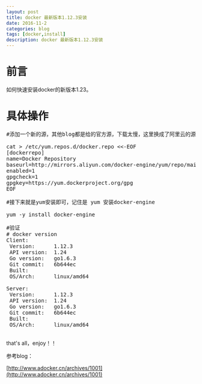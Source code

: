 ```yaml
---
layout: post
title: docker 最新版本1.12.3安装
date: 2016-11-2
categories: blog
tags: [docker,install]
description: docker 最新版本1.12.3安装
---
```


# 前言

如何快速安装docker的新版本1.23。

# 具体操作

<pre>
#添加一个新的源，其他blog都是给的官方源，下载太慢，这里换成了阿里云的源，那速度，那酸爽

cat > /etc/yum.repos.d/docker.repo <<-EOF
[dockerrepo]
name=Docker Repository
baseurl=http://mirrors.aliyun.com/docker-engine/yum/repo/main/centos/7/
enabled=1
gpgcheck=1
gpgkey=https://yum.dockerproject.org/gpg
EOF

#接下来就是yum安装即可，记住是 yum 安装docker-engine

yum -y install docker-engine

#验证
# docker version
Client:
 Version:      1.12.3
 API version:  1.24
 Go version:   go1.6.3
 Git commit:   6b644ec
 Built:        
 OS/Arch:      linux/amd64

Server:
 Version:      1.12.3
 API version:  1.24
 Go version:   go1.6.3
 Git commit:   6b644ec
 Built:        
 OS/Arch:      linux/amd64

</pre>


that's all，enjoy！！

参考blog：

[http://www.adocker.cn/archives/1001](http://www.adocker.cn/archives/1001)

